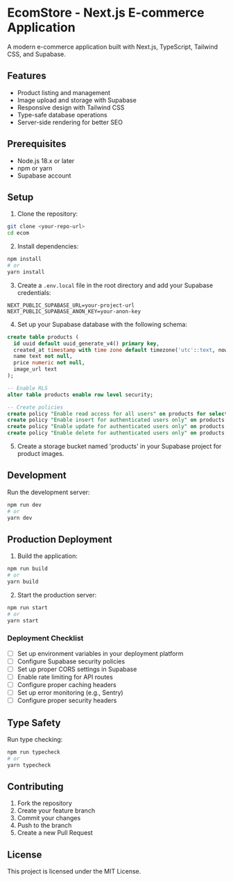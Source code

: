 # EcomStore - Next.js E-commerce Application

A modern e-commerce application built with Next.js, TypeScript, Tailwind CSS, and Supabase.

## Features

- Product listing and management
- Image upload and storage with Supabase
- Responsive design with Tailwind CSS
- Type-safe database operations
- Server-side rendering for better SEO

## Prerequisites

- Node.js 18.x or later
- npm or yarn
- Supabase account

## Setup

1. Clone the repository:

```bash
git clone <your-repo-url>
cd ecom
```

2. Install dependencies:

```bash
npm install
# or
yarn install
```

3. Create a `.env.local` file in the root directory and add your Supabase credentials:

```env
NEXT_PUBLIC_SUPABASE_URL=your-project-url
NEXT_PUBLIC_SUPABASE_ANON_KEY=your-anon-key
```

4. Set up your Supabase database with the following schema:

```sql
create table products (
  id uuid default uuid_generate_v4() primary key,
  created_at timestamp with time zone default timezone('utc'::text, now()) not null,
  name text not null,
  price numeric not null,
  image_url text
);

-- Enable RLS
alter table products enable row level security;

-- Create policies
create policy "Enable read access for all users" on products for select using (true);
create policy "Enable insert for authenticated users only" on products for insert with check (auth.role() = 'authenticated');
create policy "Enable update for authenticated users only" on products for update using (auth.role() = 'authenticated');
create policy "Enable delete for authenticated users only" on products for delete using (auth.role() = 'authenticated');
```

5. Create a storage bucket named 'products' in your Supabase project for product images.

## Development

Run the development server:

```bash
npm run dev
# or
yarn dev
```

## Production Deployment

1. Build the application:

```bash
npm run build
# or
yarn build
```

2. Start the production server:

```bash
npm run start
# or
yarn start
```

### Deployment Checklist

- [ ] Set up environment variables in your deployment platform
- [ ] Configure Supabase security policies
- [ ] Set up proper CORS settings in Supabase
- [ ] Enable rate limiting for API routes
- [ ] Configure proper caching headers
- [ ] Set up error monitoring (e.g., Sentry)
- [ ] Configure proper security headers

## Type Safety

Run type checking:

```bash
npm run typecheck
# or
yarn typecheck
```

## Contributing

1. Fork the repository
2. Create your feature branch
3. Commit your changes
4. Push to the branch
5. Create a new Pull Request

## License

This project is licensed under the MIT License.
